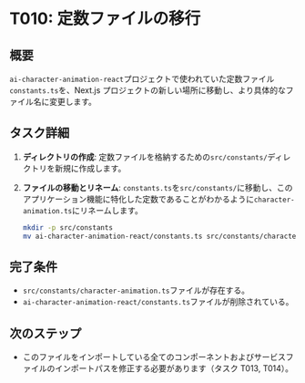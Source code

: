 # T010: 定数ファイルの移行

## 概要

`ai-character-animation-react`プロジェクトで使われていた定数ファイル`constants.ts`を、Next.js プロジェクトの新しい場所に移動し、より具体的なファイル名に変更します。

## タスク詳細

1.  **ディレクトリの作成**: 定数ファイルを格納するための`src/constants/`ディレクトリを新規に作成します。

2.  **ファイルの移動とリネーム**: `constants.ts`を`src/constants/`に移動し、このアプリケーション機能に特化した定数であることがわかるように`character-animation.ts`にリネームします。

    ```bash
    mkdir -p src/constants
    mv ai-character-animation-react/constants.ts src/constants/character-animation.ts
    ```

## 完了条件

- `src/constants/character-animation.ts`ファイルが存在する。
- `ai-character-animation-react/constants.ts`ファイルが削除されている。

## 次のステップ

- このファイルをインポートしている全てのコンポーネントおよびサービスファイルのインポートパスを修正する必要があります（タスク T013, T014）。
